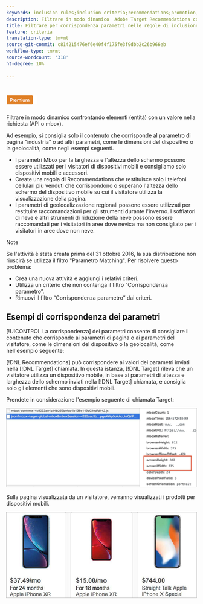 ```yaml
---
keywords: inclusion rules;inclusion criteria;recommendations;promotion;promotions;dynamic filtering;dynamic;parameter matching
description: Filtrare in modo dinamico  Adobe Target Recommendations confrontando elementi (entità) con un valore nella richiesta (API o mbox).
title: Filtrare per corrispondenza parametri nelle regole di inclusione dinamica in  Adobe Target Recommendations
feature: criteria
translation-type: tm+mt
source-git-commit: c814215476ef6e40f4f175fe3f9dbb2c26b966eb
workflow-type: tm+mt
source-wordcount: '318'
ht-degree: 10%

---
```



# ![Corrispondenza parametri PREMIUM](/help/assets/premium.png)

Filtrare in modo dinamico confrontando elementi (entità) con un valore nella richiesta (API o mbox).

Ad esempio, si consiglia solo il contenuto che corrisponde al parametro di pagina &quot;industria&quot; o ad altri parametri, come le dimensioni del dispositivo o la geolocalità, come negli esempi seguenti.

* I parametri Mbox per la larghezza e l&#39;altezza dello schermo possono essere utilizzati per i visitatori di dispositivi mobili e consigliamo solo dispositivi mobili e accessori.
* Create una regola di Recommendations che restituisce solo i telefoni cellulari più venduti che corrispondono o superano l&#39;altezza dello schermo del dispositivo mobile su cui il visitatore utilizza la visualizzazione della pagina.
* I parametri di geolocalizzazione regionali possono essere utilizzati per restituire raccomandazioni per gli strumenti durante l&#39;inverno. I soffiatori di neve e altri strumenti di riduzione della neve possono essere raccomandati per i visitatori in aree dove nevica ma non consigliato per i visitatori in aree dove non neve.

>[!NOTE]
>
>Se l&#39;attività è stata creata prima del 31 ottobre 2016, la sua distribuzione non riuscirà se utilizza il filtro &quot;Parametro Matching&quot;. Per risolvere questo problema:
>
>* Crea una nuova attività e aggiungi i relativi criteri.
>* Utilizza un criterio che non contenga il filtro “Corrispondenza parametro”.
>* Rimuovi il filtro “Corrispondenza parametro” dai criteri.


## Esempi di corrispondenza dei parametri

[!UICONTROL La corrispondenza] dei parametri consente di consigliare il contenuto che corrisponde ai parametri di pagina o ai parametri del visitatore, come le dimensioni del dispositivo o la geolocalità, come nell&#39;esempio seguente:

[!DNL Recommendations] può corrispondere ai valori dei parametri inviati nella [!DNL Target] chiamata. In questa istanza, [!DNL Target] rileva che un visitatore utilizza un dispositivo mobile, in base ai parametri di altezza e larghezza dello schermo inviati nella [!DNL Target] chiamata, e consiglia solo gli elementi che sono dispositivi mobili.

Prendete in considerazione l&#39;esempio seguente di chiamata Target:

![Chiamata Target](/help/c-recommendations/c-algorithms/assets/example-target-call-2.png)

Sulla pagina visualizzata da un visitatore, verranno visualizzati i prodotti per dispositivi mobili.

![Prodotti per dispositivi mobili](/help/c-recommendations/c-algorithms/assets/phones.png)
